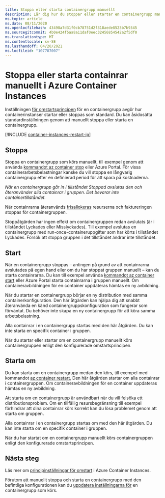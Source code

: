 ```yaml
---
title: Stoppa eller starta containergrupp manuellt
description: Lär dig hur du stoppar eller startar en containergrupp manuellt i Azure Container Instances.
ms.topic: article
ms.date: 08/11/2020
ms.openlocfilehash: 43498a7d31f0cb78751d2f318aede8523b7b9345
ms.sourcegitcommit: 4b0e424f5aa8a11daf0eec32456854542a2f5df0
ms.translationtype: MT
ms.contentlocale: sv-SE
ms.lasthandoff: 04/20/2021
ms.locfileid: "107787007"
---
```

# <a name="manually-stop-or-start-containers-in-azure-container-instances"></a>Stoppa eller starta containrar manuellt i Azure Container Instances

Inställningen [för omstartsprincipen](container-instances-restart-policy.md) för en containergrupp avgör hur containerinstanser startar eller stoppas som standard. Du kan åsidosätta standardinställningen genom att manuellt stoppa eller starta en containergrupp.

[!INCLUDE [container-instances-restart-ip](../../includes/container-instances-restart-ip.md)]

## <a name="stop"></a>Stoppa

Stoppa en containergrupp som körs manuellt, till exempel genom att använda [kommandot az container stop][az-container-stop] eller Azure Portal. För vissa containerarbetsbelastningar kanske du vill stoppa en långvarig containergrupp efter en definierad period för att spara på kostnaderna. 

*När en containergrupp går in i tillståndet Stoppad avslutas den och återanvänder alla containrar i gruppen. Det bevarar inte containertillståndet.*

När containrarna återanvänds [frisallokeras](container-instances-container-groups.md#resource-allocation) resurserna och faktureringen stoppas för containergruppen.

Stoppåtgärden har ingen effekt om containergruppen redan avslutats (är i tillståndet Lyckades eller Misslyckades). Till exempel avslutas en containergrupp med run-once-containeruppgifter som har körts i tillståndet Lyckades. Försök att stoppa gruppen i det tillståndet ändrar inte tillståndet. 

## <a name="start"></a>Start

När en containergrupp stoppas – antingen på grund av att containrarna avslutades på egen hand eller om du har stoppat gruppen manuellt – kan du starta containrarna. Du kan till exempel använda [kommandot az container start][az-container-start] eller Azure Portal starta containrarna i gruppen manuellt. Om containeravbildningen för en container uppdateras hämtas en ny avbildning. 

När du startar en containergrupp börjar en ny distribution med samma containerkonfiguration. Den här åtgärden kan hjälpa dig att snabbt återanvända en känd containergruppskonfiguration som fungerar som förväntat. Du behöver inte skapa en ny containergrupp för att köra samma arbetsbelastning.

Alla containrar i en containergrupp startas med den här åtgärden. Du kan inte starta en specifik container i gruppen.

När du startar eller startar om en containergrupp manuellt körs containergruppen enligt den konfigurerade omstartsprincipen.
  
## <a name="restart"></a>Starta om

Du kan starta om en containergrupp medan den körs, till exempel med kommandot [az container restart.][az-container-restart] Den här åtgärden startar om alla containrar i containergruppen. Om containeravbildningen för en container uppdateras hämtas en ny avbildning. 

Att starta om en containergrupp är användbart när du vill felsöka ett distributionsproblem. Om en tillfällig resursbegränsning till exempel förhindrar att dina containrar körs korrekt kan du lösa problemet genom att starta om gruppen.

Alla containrar i en containergrupp startas om med den här åtgärden. Du kan inte starta om en specifik container i gruppen.

När du har startat om en containergrupp manuellt körs containergruppen enligt den konfigurerade omstartsprincipen.

## <a name="next-steps"></a>Nästa steg

Läs mer om [principinställningar för omstart](container-instances-restart-policy.md) i Azure Container Instances.

Förutom att manuellt stoppa och starta en containergrupp med den befintliga konfigurationen kan du [uppdatera inställningarna för](container-instances-update.md) en containergrupp som körs.

<!-- LINKS - External -->

<!-- LINKS - Internal -->
[az-container-restart]: /cli/azure/container#az_container_restart
[az-container-start]: /cli/azure/container#az_container_start
[az-container-stop]: /cli/azure/container#az_container_stop
